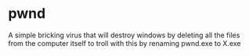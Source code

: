 # pwnd
A simple bricking virus
that will destroy windows by deleting all the files from the computer itself 
to troll with this by renaming pwnd.exe to X.exe
